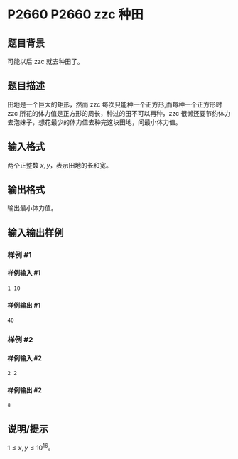 # P2660 P2660 zzc 种田

## 题目背景

可能以后 zzc 就去种田了。


## 题目描述

田地是一个巨大的矩形，然而 zzc 每次只能种一个正方形,而每种一个正方形时 zzc 所花的体力值是正方形的周长，种过的田不可以再种，zzc 很懒还要节约体力去泡妹子，想花最少的体力值去种完这块田地，问最小体力值。

## 输入格式

两个正整数 $x,y$，表示田地的长和宽。

## 输出格式

输出最小体力值。

## 输入输出样例

### 样例 #1

#### 样例输入 #1

```
1 10
```

#### 样例输出 #1

```
40
```

### 样例 #2

#### 样例输入 #2

```
2 2
```

#### 样例输出 #2

```
8
```

## 说明/提示

$1\le x,y\le 10^{16}$。
